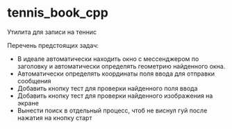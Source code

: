 # tennis_book_cpp
Утилита для записи на теннис


Перечень предстоящих задач:
 - В идеале автоматически находить окно с мессенджером по заголовку и автоматически определять геометрию найденного окна.
 - Автоматически определять координаты поля ввода для отправки сообщения
 - Добавить кнопку тест для проверки найденного поля ввода
 - Добавить кнопку тест для проверки найденного изображения на экране
 - Вынести поиск в отдельный процесс, чтоб не виснул гуй после нажатия на кнопку старт
